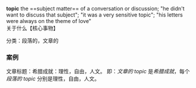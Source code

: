 **topic**
the ==subject matter== of a conversation or discussion; "he didn't want to discuss that subject"; "it was a very sensitive topic"; "his letters were always on the theme of love"  
关于什么【核心事物】

分类：段落的，文章的
### 案例
文章标题：希腊成就：理性，自由，人文。
即：*文章的 topic* 是*希腊成就*，每个*段落的 topic* 分别是理性，自由，人文。